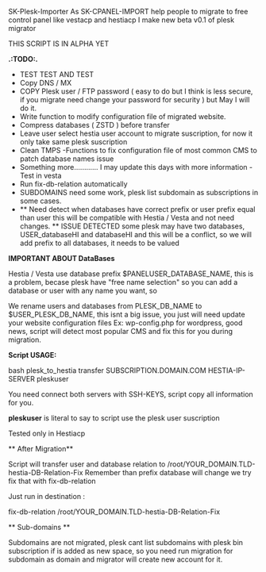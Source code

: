 SK-Plesk-Importer
As SK-CPANEL-IMPORT help people to migrate to free control panel like vestacp and hestiacp I make new beta v0.1 of plesk migrator

THIS SCRIPT IS IN ALPHA YET

**.:TODO:.**
- TEST TEST AND TEST
- Copy DNS / MX
- COPY Plesk user / FTP password ( easy to do but I think is less secure, if you migrate need change your password for security ) but May I will do it.
- Write function to modify configuration file of migrated website.
- Compress databases ( ZSTD ) before transfer
- Leave user select hestia user account to migrate suscription, for now it only take same plesk suscription
- Clean TMPS
-Functions to fix configuration file of most common CMS to patch database names issue
- Something more............ I may update this days with more information
-Test in vesta
- Run fix-db-relation automatically
- SUBDOMAINS need some work, plesk list subdomain as subscriptions in some cases.
- ** Need detect when databases have correct prefix or user prefix equal than user this will be compatible with Hestia / Vesta and not need changes. ** ISSUE DETECTED some plesk may have two databases, USER_databaseHI and databaseHI and this will be a conflict, so we will add prefix to all databases, it needs to be valued 



**IMPORTANT ABOUT DataBases**

Hestia / Vesta use database prefix $PANELUSER_DATABASE_NAME, this is a problem, becase plesk have "free name selection" so you can add a database or user with any name you want, so

We rename users and databases from PLESK_DB_NAME to $USER_PLESK_DB_NAME, this isnt a big issue, you just will need update your website configuration files Ex: wp-config.php for wordpress, good news, script will detect most popular CMS and fix this for you during migration.

**Script USAGE:**

bash plesk_to_hestia transfer SUBSCRIPTION.DOMAIN.COM HESTIA-IP-SERVER pleskuser

You need connect both servers with SSH-KEYS, script copy all information for you.

**pleskuser** is literal to say to script use the plesk user suscription 

Tested only in Hestiacp

** After Migration**

Script will transfer user and database relation to /root/YOUR_DOMAIN.TLD-hestia-DB-Relation-Fix 
Remember than prefix database will change we try fix that with fix-db-relation

Just run in destination :

fix-db-relation  /root/YOUR_DOMAIN.TLD-hestia-DB-Relation-Fix 

** Sub-domains **

Subdomains are not migrated, plesk cant list subdomains with plesk bin subscription if is added as new space, so you need run migration for subdomain as domain and migrator will create new account for it.







